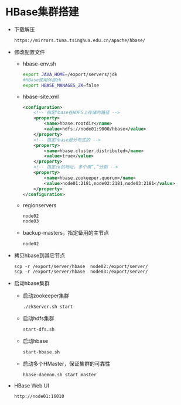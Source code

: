 # HBase集群搭建

- 下载解压

  ```
  https://mirrors.tuna.tsinghua.edu.cn/apache/hbase/
  ```

- 修改配置文件

  - hbase-env.sh

    ```sh
    export JAVA_HOME=/export/servers/jdk
    #HBase使用外部zk
    export HBASE_MANAGES_ZK=false
    ```

  - hbase-site.xml

    ```xml
    <configuration>
        <!-- 指定hbase在HDFS上存储的路径 -->
        <property>
            <name>hbase.rootdir</name>
            <value>hdfs://node01:9000/hbase</value>
        </property>
        <!-- 指定hbase是分布式的 -->
        <property>
            <name>hbase.cluster.distributed</name>
            <value>true</value>
        </property>
        <!-- 指定zk的地址，多个用“,”分割 -->
        <property>
            <name>hbase.zookeeper.quorum</name>
            <value>node01:2181,node02:2181,node03:2181</value>
        </property>
    </configuration>
    ```

  - regionservers

    ```
    node02
    node03
    ```

  - backup-masters，指定备用的主节点

    ```
    node02
    ```

- 拷贝hbase到其它节点

  ```shell
  scp -r /export/server/hbase  node02:/export/server/
  scp -r /export/server/hbase  node03:/export/server/
  ```

- 启动hbase集群

  - 启动zookeeper集群

    ```
    ./zkServer.sh start
    ```

  - 启动hdfs集群

    ```
    start-dfs.sh
    ```

  - 启动hbase

    ```
    start-hbase.sh
    ```

  - 启动多个HMaster，保证集群的可靠性

    ```
    hbase-daemon.sh start master
    ```

- HBase Web UI

  ```
  http://node01:16010
  ```